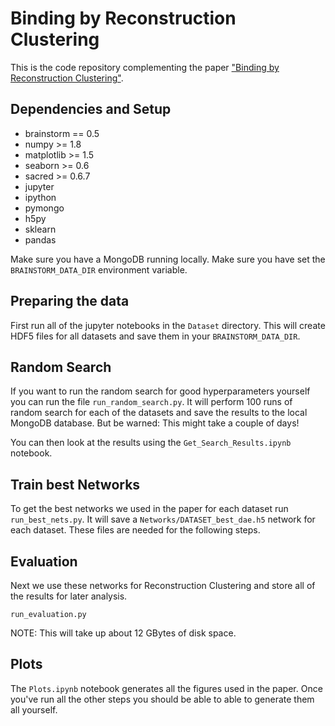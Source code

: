 # Binding by Reconstruction Clustering

This is the code repository complementing the paper ["Binding by Reconstruction Clustering"](http://arxiv.org/abs/1511.06418).

## Dependencies and Setup

* brainstorm == 0.5
* numpy >= 1.8
* matplotlib >= 1.5
* seaborn >= 0.6
* sacred >= 0.6.7
* jupyter
* ipython
* pymongo
* h5py
* sklearn
* pandas

Make sure you have a MongoDB running locally.
Make sure you have set the `BRAINSTORM_DATA_DIR` environment variable.

## Preparing the data
First run all of the jupyter notebooks in the `Dataset` directory. 
This will create HDF5 files for all datasets and save them in your `BRAINSTORM_DATA_DIR`.


## Random Search
If you want to run the random search for good hyperparameters yourself you can 
run the file ``run_random_search.py``. 
It will perform 100 runs of random search for each of the datasets and save the
results to the local MongoDB database.
But be warned: This might take a couple of days!

You can then look at the results using the `Get_Search_Results.ipynb` notebook.

## Train best Networks
To get the best networks we used in the paper for each dataset run `run_best_nets.py`.
It will save a `Networks/DATASET_best_dae.h5` network for each dataset.
These files are needed for the following steps.

## Evaluation 
Next we use these networks for Reconstruction Clustering and store all of the results for later analysis.

    run_evaluation.py

NOTE: This will take up about 12 GBytes of disk space.

## Plots
The `Plots.ipynb` notebook generates all the figures used in the paper.
Once you've run all the other steps you should be able to able to generate them
all yourself.

